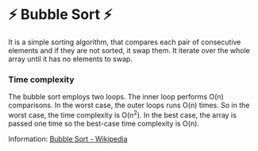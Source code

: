 # :zap: Bubble Sort :zap:
It is a simple sorting algorithm, that compares each pair of consecutive elements and if they are not sorted, it swap them. It iterate over the whole array until it has no elements to swap.

### Time complexity 

The bubble sort employs two loops. The inner loop performs O(n) comparisons. In the worst case, the outer loops runs O(n) times. So in the worst case, the time complexity is O(n<sup>2</sup>). 
In the best case, the array is passed one time so the best-case time complexity is O(n).

 Information: [Bubble Sort - Wikipedia](https://en.wikipedia.org/wiki/Bubble_sort)